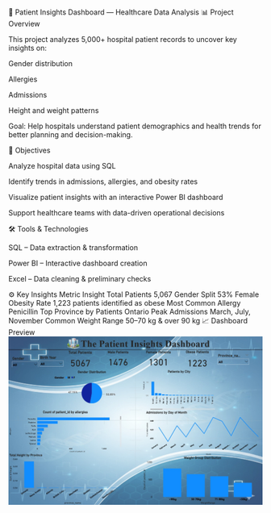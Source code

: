 🏥 Patient Insights Dashboard — Healthcare Data Analysis
📊 Project Overview

This project analyzes 5,000+ hospital patient records to uncover key insights on:

Gender distribution

Allergies

Admissions

Height and weight patterns

Goal: Help hospitals understand patient demographics and health trends for better planning and decision-making.

🧠 Objectives

Analyze hospital data using SQL

Identify trends in admissions, allergies, and obesity rates

Visualize patient insights with an interactive Power BI dashboard

Support healthcare teams with data-driven operational decisions

🛠 Tools & Technologies

SQL – Data extraction & transformation

Power BI – Interactive dashboard creation

Excel – Data cleaning & preliminary checks

⚙️ Key Insights
Metric	Insight
Total Patients	5,067
Gender Split	53% Female
Obesity Rate	1,223 patients identified as obese
Most Common Allergy	Penicillin
Top Province by Patients	Ontario
Peak Admissions	March, July, November
Common Weight Range	50–70 kg & over 90 kg
📈 Dashboard Preview
![Patient Insight Dashboard](https://github.com/omkishorchavan/Patient-Analytics-SQL-Queries-Power-BI-Dashboard/blob/main/The%20Patient%20Insights%20Dashboard.jpeg)



